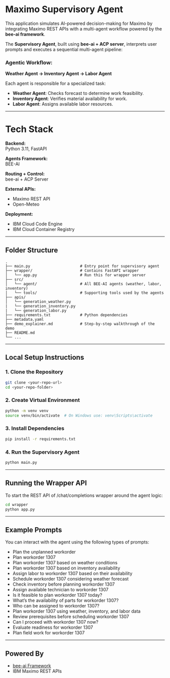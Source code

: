 # Maximo Supervisory Agent

This application simulates AI-powered decision-making for Maximo by integrating Maximo REST APIs with a multi-agent workflow powered by the **bee-ai framework**.

The **Supervisory Agent**, built using **bee-ai + ACP server**, interprets user prompts and executes a sequential multi-agent pipeline:

### Agentic Workflow:
**Weather Agent → Inventory Agent → Labor Agent**

Each agent is responsible for a specialized task:
- **Weather Agent**: Checks forecast to determine work feasibility.
- **Inventory Agent**: Verifies material availability for work.
- **Labor Agent**: Assigns available labor resources.

---

# Tech Stack

**Backend:**  
Python 3.11, FastAPI

**Agents Framework:**  
BEE-AI

**Routing + Control:**  
bee-ai + ACP Server

**External APIs:**  
- Maximo REST API  
- Open-Meteo  

**Deployment:**  
- IBM Cloud Code Engine  
- IBM Cloud Container Registry

---

## Folder Structure

```
.
├── main.py                      # Entry point for supervisory agent
├── wrapper/                     # Contains FastAPI wrapper
│   └── app.py                   # Run this for wrapper server
├── src/
│   └── agent/                   # All BEE-AI agents (weather, labor, inventory)
│   └── tools/                   # Supporting tools used by the agents
├── apis/
│   └── generation_weather.py           
|   └── generation_inventory.py 
|   └── generation_labor.py            
├── requirements.txt             # Python dependencies
├── metadata.yaml                
├── demo_explainer.md            # Step-by-step walkthrough of the demo
├── README.md                    
└── ...

```

---


## Local Setup Instructions

### 1. Clone the Repository
```bash
git clone <your-repo-url>
cd <your-repo-folder>
```

### 2. Create Virtual Environment
```bash
python -m venv venv
source venv/bin/activate  # On Windows use: venv\Scripts\activate
```

### 3. Install Dependencies
```bash
pip install -r requirements.txt
```

### 4. Run the Supervisory Agent
```bash
python main.py
```

---

## Running the Wrapper API

To start the REST API of /chat/completions wrapper around the agent logic:

```bash
cd wrapper
python app.py
```

---

## Example Prompts

You can interact with the agent using the following types of prompts:

- Plan the unplanned workorder  
- Plan workorder 1307  
- Plan workorder 1307 based on weather conditions  
- Plan workorder 1307 based on inventory availability  
- Assign labor to workorder 1307 based on their availability  
- Schedule workorder 1307 considering weather forecast  
- Check inventory before planning workorder 1307  
- Assign available technician to workorder 1307  
- Is it feasible to plan workorder 1307 today?  
- What’s the availability of parts for workorder 1307?  
- Who can be assigned to workorder 1307?  
- Plan workorder 1307 using weather, inventory, and labor data  
- Review prerequisites before scheduling workorder 1307  
- Can I proceed with workorder 1307 now?  
- Evaluate readiness for workorder 1307  
- Plan field work for workorder 1307  

---

## Powered By

- [bee-ai Framework](https://github.com/IBM/bee-ai)
- IBM Maximo REST APIs